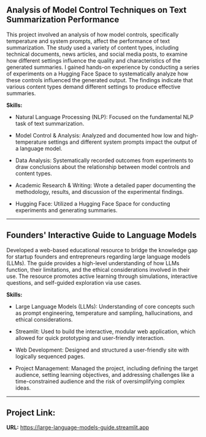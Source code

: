 Analysis of Model Control Techniques on Text Summarization Performance
-----------------------------------------------------------------------------
This project involved an analysis of how model controls, specifically temperature and system prompts, affect the performance of text summarization. The study used a variety of content types, including technical documents, news articles, and social media posts, to examine how different settings influence the quality and characteristics of the generated summaries. I gained hands-on experience by conducting a series of experiments on a Hugging Face Space to systematically analyze how these controls influenced the generated output. The findings indicate that various content types demand different settings to produce effective summaries.

**Skills:**

- Natural Language Processing (NLP): Focused on the fundamental NLP task of text summarization.

- Model Control & Analysis: Analyzed and documented how low and high-temperature settings and different system prompts impact the output of a language model.

- Data Analysis: Systematically recorded outcomes from experiments to draw conclusions about the relationship between model controls and content types.

- Academic Research & Writing: Wrote a detailed paper documenting the methodology, results, and discussion of the experimental findings.

- Hugging Face: Utilized a Hugging Face Space for conducting experiments and generating summaries.

-----------------------------------------------------------------------------
Founders' Interactive Guide to Language Models
-----------------------------------------------------------------------------
Developed a web-based educational resource to bridge the knowledge gap for startup founders and entrepreneurs regarding large language models (LLMs). The guide provides a high-level understanding of how LLMs function, their limitations, and the ethical considerations involved in their use. The resource promotes active learning through simulations, interactive questions, and self-guided exploration via use cases.

**Skills:**

- Large Language Models (LLMs): Understanding of core concepts such as prompt engineering, temperature and sampling, hallucinations, and ethical considerations.

- Streamlit: Used to build the interactive, modular web application, which allowed for quick prototyping and user-friendly interaction.

- Web Development: Designed and structured a user-friendly site with logically sequenced pages.

- Project Management: Managed the project, including defining the target audience, setting learning objectives, and addressing challenges like a time-constrained audience and the risk of oversimplifying complex ideas.

-----------------------------------------------------------------------------
Project Link:
-----------------------------------------------------------------------------
**URL:** https://large-language-models-guide.streamlit.app
